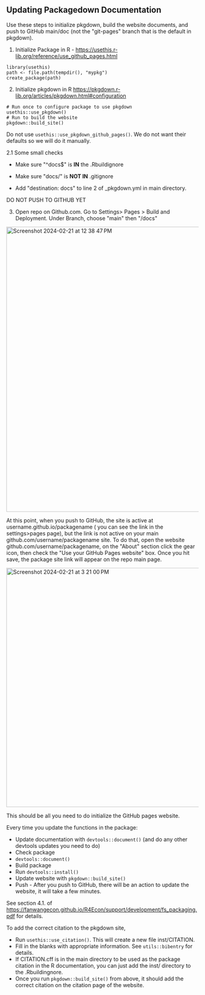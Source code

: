 ## Updating Packagedown Documentation

Use these steps to initialize pkgdown, build the website documents, and push to GitHub main/doc (not the "git-pages" branch that is the default in pkgdown).

1. Initialize Package in R - https://usethis.r-lib.org/reference/use_github_pages.html

```
library(usethis)
path <- file.path(tempdir(), "mypkg")
create_package(path)
```

2. Initialize pkgdown in R https://pkgdown.r-lib.org/articles/pkgdown.html#configuration

```
# Run once to configure package to use pkgdown
usethis::use_pkgdown()
# Run to build the website
pkgdown::build_site()
```

Do not use `usethis::use_pkgdown_github_pages()`. We do not want their defaults so we will do it manually.


2.1 Some small checks 

- Make sure "^docs$" is **IN** the .Rbuildignore

- Make sure "docs/" is **NOT IN** .gitignore

- Add "destination: docs" to line 2 of _pkgdown.yml in main directory. 


DO NOT PUSH TO GITHUB YET

3. Open repo on Github.com. Go to Settings> Pages > Build and Deployment. Under Branch, choose "main" then "/docs"

<img width="747" alt="Screenshot 2024-02-21 at 12 38 47 PM" src="https://github.com/Nonprofit-Open-Data-Collective/governance/assets/55454718/0a1d523e-fc52-40e4-818f-d654f7abc236">

<br>

At this point, when you push to GitHub, the site is active at username.github.io/packagename ( you can see the link in the settings>pages page), but the link is not active on your main github.com/username/packagename site. To do that, open the website github.com/username/packagename, on the "About" section click the gear icon, then check the "Use your GitHub Pages website" box. Once you hit save, the package site link will appear on the repo main page.

<img width="627" alt="Screenshot 2024-02-21 at 3 21 00 PM" src="https://github.com/Nonprofit-Open-Data-Collective/governance/assets/55454718/478bf7c3-07c1-450f-a93e-3d7daa957407">

<br>

This should be all you need to do initialize the GitHub pages website.

Every time you update the functions in the  package:

- Update documentation with `devtools::document()` (and do any other devtools updates you need to do)
- Check package
- `devtools::document()`
- Build package
- Run `devtools::install()`
- Update website with `pkgdown::build_site()`
- Push - After you push to GitHub, there will be an action to update the website, it will take a few minutes.

See section 4.1. of <https://fanwangecon.github.io/R4Econ/support/development/fs_packaging.pdf> for details.

To add the correct citation to the pkgdown site,
- Run `usethis::use_citation()`. This will create a new file inst/CITATION.
- Fill in the blanks with appropriate information. See `utils::bibentry` for details.
- If CITATION.cff is in the main directory to be used as the package citation in the R documentation, you can just add the inst/ directory to the .Rbuildingnore.
- Once you run `pkgdown::build_site()` from above, it should add the correct citation on the citation page of the website.

